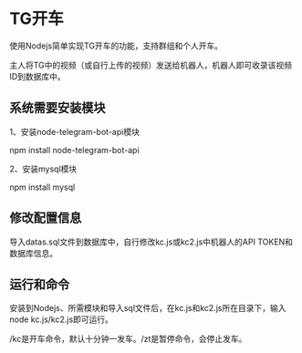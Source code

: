 # TG开车

使用Nodejs简单实现TG开车的功能，支持群组和个人开车。

主人将TG中的视频（或自行上传的视频）发送给机器人，机器人即可收录该视频ID到数据库中。

## 系统需要安装模块

1、安装node-telegram-bot-api模块

npm install node-telegram-bot-api

2、安装mysql模块

npm install mysql

## 修改配置信息

导入datas.sql文件到数据库中，自行修改kc.js或kc2.js中机器人的API TOKEN和数据库信息。

## 运行和命令

安装到Nodejs、所需模块和导入sql文件后，在kc.js和kc2.js所在目录下，输入node kc.js/kc2.js即可运行。

/kc是开车命令，默认十分钟一发车。/zt是暂停命令，会停止发车。

